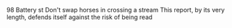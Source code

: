 98 Battery st
Don't swap horses in crossing a stream
This report, by its very length, defends itself against the risk of being read
